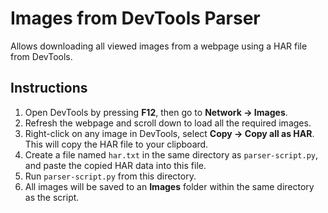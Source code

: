 # Images from DevTools Parser

Allows downloading all viewed images from a webpage using a HAR file from DevTools.

## Instructions

1. Open DevTools by pressing **F12**, then go to **Network -> Images**.
2. Refresh the webpage and scroll down to load all the required images.
3. Right-click on any image in DevTools, select **Copy -> Copy all as HAR**. This will copy the HAR file to your clipboard.
4. Create a file named `har.txt` in the same directory as `parser-script.py`, and paste the copied HAR data into this file.
5. Run `parser-script.py` from this directory.
6. All images will be saved to an **Images** folder within the same directory as the script.
